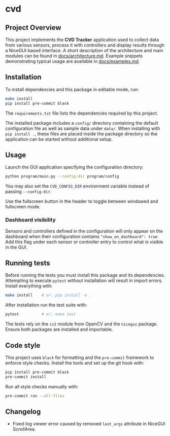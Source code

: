 # cvd

## Project Overview

This project implements the **CVD Tracker** application used to collect
data from various sensors, process it with controllers and display results
through a NiceGUI based interface.  A short description of the architecture
and main modules can be found in [docs/architecture.md](docs/architecture.md).
Example snippets demonstrating typical usage are available in
[docs/examples.md](docs/examples.md).

## Installation

To install dependencies and this package in editable mode, run:

```bash
make install
pip install pre-commit black
```

The `requirements.txt` file lists the dependencies required by this project.


The installed package includes a `config/` directory containing the default
configuration file as well as sample data under `data/`.  When installing with
`pip install .`, these files are placed inside the package directory so the
application can be started without additional setup.

## Usage

Launch the GUI application specifying the configuration directory:

```bash
python program/main.py --config-dir program/config
```

You may also set the ``CVD_CONFIG_DIR`` environment variable instead of passing
``--config-dir``.

Use the fullscreen button in the header to toggle between windowed and fullscreen mode.

### Dashboard visibility

Sensors and controllers defined in the configuration will only appear on the
dashboard when their configuration contains ``"show_on_dashboard": true``.
Add this flag under each sensor or controller entry to control what is visible
in the GUI.


## Running tests

Before running the tests you must install this package and its dependencies.
Attempting to execute `pytest` without installation will result in import
errors.  Install everything with:

```bash
make install    # or: pip install -e .
```

After installation run the test suite with:

```bash
pytest          # or: make test
```

The tests rely on the `cv2` module from OpenCV and the `nicegui` package. Ensure
both packages are installed and importable.

## Code style

This project uses `black` for formatting and the `pre-commit` framework to
enforce style checks. Install the tools and set up the git hook with:

```bash
pip install pre-commit black
pre-commit install
```

Run all style checks manually with:

```bash
pre-commit run --all-files
```

## Changelog

- Fixed log viewer error caused by removed `last_args` attribute in NiceGUI ScrollArea.
